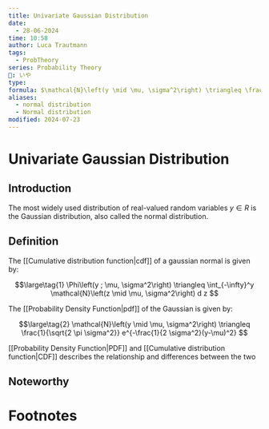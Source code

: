 ```yaml
---
title: Univariate Gaussian Distribution
date:
  - 28-06-2024
time: 10:58
author: Luca Trautmann
tags:
  - ProbTheory
series: Probability Theory
🍙: いや
type: 
formula: $\mathcal{N}\left(y \mid \mu, \sigma^2\right) \triangleq \frac{1}{\sqrt{2 \pi \sigma^2}} e^{-\frac{1}{2 \sigma^2}(y-\mu)^2}$
aliases:
  - normal distribution
  - Normal distribution
modified: 2024-07-23
---
```

# Univariate Gaussian Distribution
## Introduction
The most widely used distribution of real-valued random variables $y ∈ R$ is the Gaussian distribution, also called the normal distribution.

## Definition
The [[Cumulative distribution function|cdf]] of a gaussian normal is given by:

$$\large\tag{1}
\Phi\left(y ; \mu, \sigma^2\right) \triangleq \int_{-\infty}^y \mathcal{N}\left(z \mid \mu, \sigma^2\right) d z
$$


The [[Probability Density Function|pdf]] of the Gaussian is given by: 

$$\large\tag{2}
\mathcal{N}\left(y \mid \mu, \sigma^2\right) \triangleq \frac{1}{\sqrt{2 \pi \sigma^2}} e^{-\frac{1}{2 \sigma^2}(y-\mu)^2}
$$

[[Probability Density Function|PDF]] and [[Cumulative distribution function|CDF]] describes the relationship and differences between the two 


## Noteworthy



# Footnotes

[^1]: Let P(y) be defined as the probability that the random variable Y is less than or equal to y